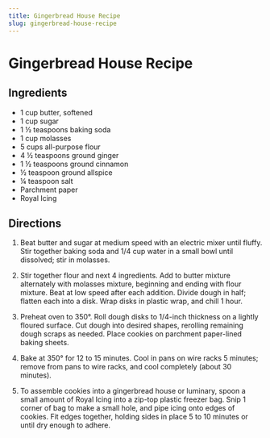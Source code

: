```yaml
---
title: Gingerbread House Recipe
slug: gingerbread-house-recipe
---
```


# Gingerbread House Recipe

## Ingredients

- 1 cup butter, softened
- 1 cup sugar
- 1 ½ teaspoons baking soda
- 1 cup molasses
- 5 cups all-purpose flour
- 4 ½ teaspoons ground ginger
- 1 ½ teaspoons ground cinnamon
- ½ teaspoon ground allspice
- ¼ teaspoon salt
- Parchment paper
- Royal Icing

## Directions

1. Beat butter and sugar at medium speed with an electric mixer until fluffy. Stir together baking soda and 1/4 cup water in a small bowl until dissolved; stir in molasses.

2. Stir together flour and next 4 ingredients. Add to butter mixture alternately with molasses mixture, beginning and ending with flour mixture. Beat at low speed after each addition. Divide dough in half; flatten each into a disk. Wrap disks in plastic wrap, and chill 1 hour.

3. Preheat oven to 350°. Roll dough disks to 1/4-inch thickness on a lightly floured surface. Cut dough into desired shapes, rerolling remaining dough scraps as needed. Place cookies on parchment paper-lined baking sheets.

4. Bake at 350° for 12 to 15 minutes. Cool in pans on wire racks 5 minutes; remove from pans to wire racks, and cool completely (about 30 minutes).

5. To assemble cookies into a gingerbread house or luminary, spoon a small amount of Royal Icing into a zip-top plastic freezer bag. Snip 1 corner of bag to make a small hole, and pipe icing onto edges of cookies. Fit edges together, holding sides in place 5 to 10 minutes or until dry enough to adhere.